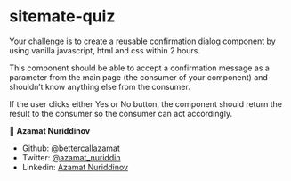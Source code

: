 # sitemate-quiz

Your challenge is to create a reusable confirmation dialog component by using vanilla javascript, html and css within 2 hours. 

This component should be able to accept a confirmation message as a parameter from the main page (the consumer of your component) and shouldn’t know anything else from the consumer.

If the user clicks either Yes or No button, the component should return the result to the consumer so the consumer can act accordingly.

👤 **Azamat Nuriddinov**

- Github: [@bettercallazamat](https://github.com/bettercallazamat)
- Twitter: [@azamat_nuriddin](https://twitter.com/azamat_nuriddin)
- Linkedin: [Azamat Nuriddinov](https://www.linkedin.com/in/azamat-nuriddinov-57579868)